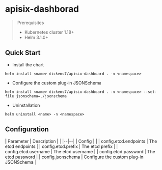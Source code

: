 # apisix-dashborad

> Prerequisites
> - Kubernetes cluster 1.18+
> - Helm 3.1.0+

## Quick Start

- Install the chart

```shell
helm install <name> dickens7/apisix-dashboard . -n <namespace>
```

- Configure the custom plug-in JSONSchema

```shell
helm install <name> dickens7/apisix-dashboard . -n <namespace> --set-file jsonschema=./jsonschema
```

- Uninstallation

```
helm uninstall <name> -n <namespace> 
```

## Configuration

| Parameter | Description | | 
|--|--|
| Config |  |
| config.etcd.endpoints | The etcd endpoints |
| config.etcd.prefix | The etcd prefix |
| config.etcd.username | The etcd username |
| config.etcd.password | The etcd password |
| config.jsonschema | Configure the custom plug-in JSONSchema |